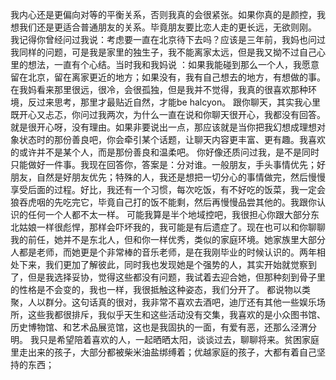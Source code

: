 我内心还是更偏向对等的平衡关系，否则我真的会很紧张。如果你真的是颜控，我想我们还是更适合普通朋友的关系。毕竟朋友要比恋人走的更长远，无欲则刚。
我记得你曾经问过我说：考虑要一直在北京待下去吗？应该是三年前，我妈也问过我同样的问题，可是我是家里的独生子，我不能离家太远，但是我又拗不过自己心里的想法，一直有个心结。当时我和我妈说 ：如果我能碰到那么一个人，我愿意留在北京，留在离家更近的地方；如果没有，我有自己想去的地方，有想做的事。在我妈看来那里很远，很冷，会很孤独，但是我并不觉得，我真的很喜欢那种环境，反过来思考，那里才最贴近自然，才能be halcyon。
跟你聊天，其实我心里既开心又忐忑，你问过我两次，为什么一直在说和你聊天很开心，我都没有回答。就是很开心呀，没有理由。如果非要说出一点，那应该就是当你把我幻想成理想对象状态时的那份善良吧，你会牵引某个话题，让聊天内容更丰富、更有趣。我喜欢的或许并不是某个人，而是那份善良和温柔吧。
你好像还质问过我，是不是同时只能做好一件事。我现在回答你，答案是：分对谁。一般朋友，手头事情优先；好朋友，自然是好朋友优先；特殊的人，我还是想把一切分心的事情做完，然后慢慢享受后面的过程。好比，我还有一个习惯，每次吃饭，有不好吃的饭菜，我一定会狼吞虎咽的先吃完它，毕竟自己打的饭不能剩，然后再慢慢品尝其他的。我跟你认识的任何一个人都不太一样。
可能我算是半个地域控吧，我很担心你跟大部分东北姑娘一样很彪悍，那样会吓坏我的，我可能是有后遗症了。现在也可以和你聊聊我的前任，她并不是东北人，但和你一样优秀，类似的家庭环境。她家族里大部分人都是老师，而她更是个非常棒的音乐老师，是在我刚毕业的时候认识的。两年相处下来，我们更加了解彼此，同时我也发现她是个强势的人，其实开始就觉察到了，但是我选择妥协，觉得这些都没有问题，我试着去迎合她，但那种刻到骨子里的性格是不会变的，我也一样，我很抵触这种姿态，我们分开了。
都说物以类聚，人以群分。这句话真的很对，我非常不喜欢去酒吧，迪厅还有其他一些娱乐场所，这些我都很排斥，我似乎天生和这些活动没有交集，我喜欢的是小众图书馆、历史博物馆、和艺术品展览馆，这也是我固执的一面，有爱有恶，还那么泾渭分明。
我只是希望陪着喜欢的人，一起晒晒太阳，谈谈过去，聊聊将来。贫困家庭里走出来的孩子，大部分都被柴米油盐绑缚着；优越家庭的孩子，大都有着自己坚持的东西；